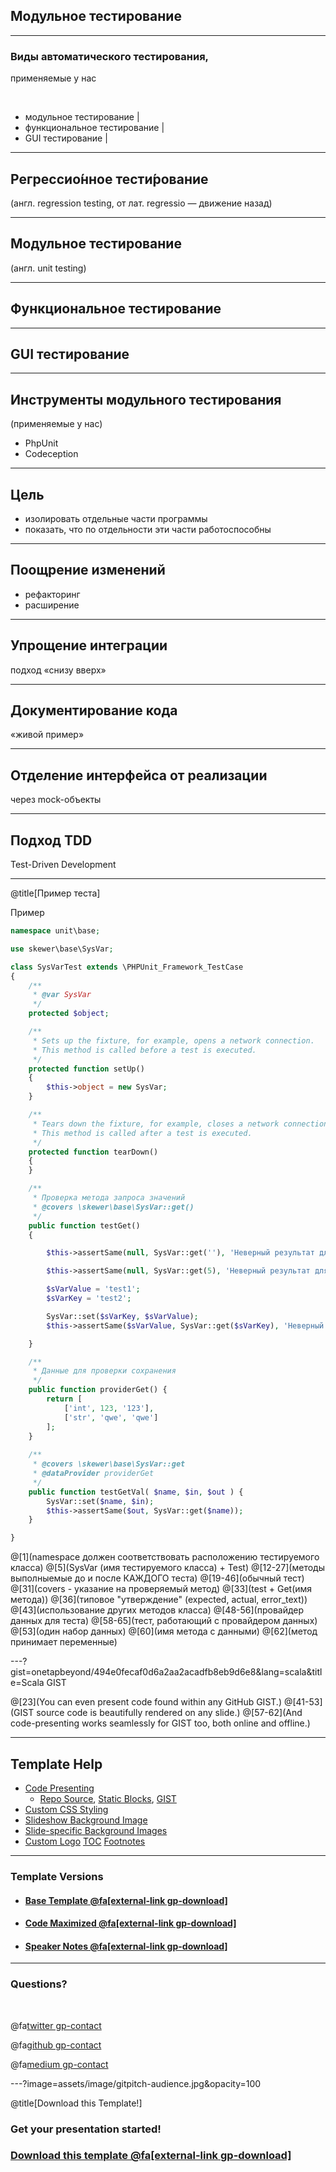 ## Модульное тестирование

---

### Виды автоматического тестирования,
применяемые у нас

<br>

- модульное тестирование |
- функциональное тестирование |
- GUI тестирование |

---

## Регрессио́нное тести́рование 

(англ. regression testing, от лат. regressio — движение назад)

---

## Модульное тестирование

(англ. unit testing)

---

## Функциональное тестирование

---

## GUI тестирование

---

## Инструменты модульного тестирования
(применяемые у нас)

- PhpUnit
- Codeception

---

## Цель

- изолировать отдельные части программы 
- показать, что по отдельности эти части работоспособны

---

## Поощрение изменений

- рефакторинг
- расширение

---

## Упрощение интеграции

подход «снизу вверх»

---

## Документирование кода

«живой пример»

---

## Отделение интерфейса от реализации

через mock-объекты

---

## Подход TDD

Test-Driven Development

---

@title[Пример теста]

<p><span class="slide-title">Пример</span></p>

```php
namespace unit\base;

use skewer\base\SysVar;

class SysVarTest extends \PHPUnit_Framework_TestCase
{
    /**
     * @var SysVar
     */
    protected $object;

    /**
     * Sets up the fixture, for example, opens a network connection.
     * This method is called before a test is executed.
     */
    protected function setUp()
    {
        $this->object = new SysVar;
    }

    /**
     * Tears down the fixture, for example, closes a network connection.
     * This method is called after a test is executed.
     */
    protected function tearDown()
    {
    }

    /**
     * Проверка метода запроса значений    
     * @covers \skewer\base\SysVar::get()
     */
    public function testGet()
    {

        $this->assertSame(null, SysVar::get(''), 'Неверный результат для пустого значения!');

        $this->assertSame(null, SysVar::get(5), 'Неверный результат для некорректных входных параметров. Type:int');

        $sVarValue = 'test1';
        $sVarKey = 'test2';

        SysVar::set($sVarKey, $sVarValue);
        $this->assertSame($sVarValue, SysVar::get($sVarKey), 'Неверный результат!');

    }

    /**
     * Данные для проверки сохранения
     */         
    public function providerGet() {
        return [
            ['int', 123, '123'],
            ['str', 'qwe', 'qwe']
        ];
    }
    
    /**
     * @covers \skewer\base\SysVar::get
     * @dataProvider providerGet
     */         
    public function testGetVal( $name, $in, $out ) {
        SysVar::set($name, $in);
        $this->assertSame($out, SysVar::get($name));   
    }

}
```

@[1](namespace должен соответствовать расположению тестируемого класса)
@[5](SysVar (имя тестируемого класса) + Test)
@[12-27](методы выполныемые до и после КАЖДОГО теста)
@[19-46](обычный тест)
@[31](covers - указание на проверяемый метод)
@[33](test + Get(имя метода))
@[36](типовое "утверждение" (expected, actual, error_text))
@[43](использование других методов класса)
@[48-56](провайдер данных для теста)
@[58-65](тест, работающий с провайдером данных)
@[53](один набор данных)
@[60](имя метода с данными)
@[62](метод принимает переменные)

---?gist=onetapbeyond/494e0fecaf0d6a2aa2acadfb8eb9d6e8&lang=scala&title=Scala GIST

@[23](You can even present code found within any GitHub GIST.)
@[41-53](GIST source code is beautifully rendered on any slide.)
@[57-62](And code-presenting works seamlessly for GIST too, both online and offline.)

---

## Template Help

- [Code Presenting](https://github.com/gitpitch/gitpitch/wiki/Code-Presenting)
  + [Repo Source](https://github.com/gitpitch/gitpitch/wiki/Code-Delimiter-Slides), [Static Blocks](https://github.com/gitpitch/gitpitch/wiki/Code-Slides), [GIST](https://github.com/gitpitch/gitpitch/wiki/GIST-Slides) 
- [Custom CSS Styling](https://github.com/gitpitch/gitpitch/wiki/Slideshow-Custom-CSS)
- [Slideshow Background Image](https://github.com/gitpitch/gitpitch/wiki/Background-Setting)
- [Slide-specific Background Images](https://github.com/gitpitch/gitpitch/wiki/Image-Slides#background)
- [Custom Logo](https://github.com/gitpitch/gitpitch/wiki/Logo-Setting) [TOC](https://github.com/gitpitch/gitpitch/wiki/Table-of-Contents) [Footnotes](https://github.com/gitpitch/gitpitch/wiki/Footnote-Setting)

---

### Template Versions

- #### [Base Template  @fa[external-link gp-download]](https://gitpitch.com/gitpitch/templates/black)
- #### [Code Maximized @fa[external-link gp-download]](https://gitpitch.com/gitpitch/templates/black?p=codemax)
- #### [Speaker Notes @fa[external-link gp-download]](https://gitpitch.com/gitpitch/templates/black?p=speaker)

---

### Questions?

<br>

@fa[twitter gp-contact](@gitpitch)

@fa[github gp-contact](gitpitch)

@fa[medium gp-contact](@gitpitch)

---?image=assets/image/gitpitch-audience.jpg&opacity=100

@title[Download this Template!]

### Get your presentation started!
### [Download this template @fa[external-link gp-download]](https://gitpitch.com/template/download/black)

